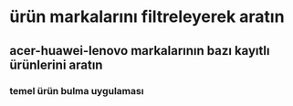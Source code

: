 <h1>ürün markalarını filtreleyerek aratın</h1>
<h2>acer-huawei-lenovo markalarının bazı kayıtlı ürünlerini aratın</h2>
<h3>temel ürün bulma uygulaması</h3>
